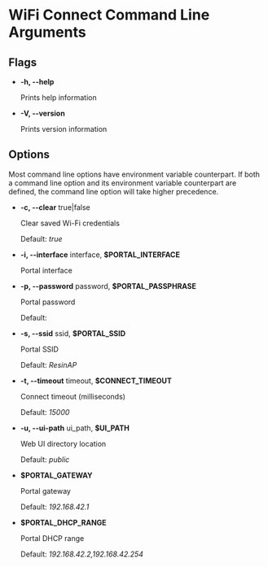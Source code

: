 # WiFi Connect Command Line Arguments

## Flags

*   **-h, --help**

    Prints help information

*   **-V, --version**

    Prints version information

## Options

Most command line options have environment variable counterpart. If both a command line option and its environment variable counterpart are defined, the command line option will take higher precedence.

*   **-c, --clear** true|false

    Clear saved Wi-Fi credentials

    Default: _true_

*   **-i, --interface** interface, **$PORTAL_INTERFACE**

    Portal interface

*   **-p, --password** password, **$PORTAL_PASSPHRASE**

    Portal password

    Default:

*   **-s, --ssid** ssid, **$PORTAL_SSID**

    Portal SSID

    Default: _ResinAP_

*   **-t, --timeout** timeout, **$CONNECT_TIMEOUT**

    Connect timeout (milliseconds)

    Default: _15000_

*   **-u, --ui-path** ui_path, **$UI_PATH**

    Web UI directory location

    Default: _public_

*   **$PORTAL_GATEWAY**

    Portal gateway

    Default: _192.168.42.1_

*   **$PORTAL_DHCP_RANGE**

    Portal DHCP range

    Default: _192.168.42.2,192.168.42.254_
